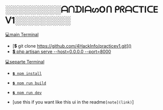<p align="center"><a href="https://pngate.com/wp-content/uploads/2025/03/gojo-satoru-anime-character-1.png" width="400" alt="Laravel Logo"></a></p>

# ░░░░░░░░░ᗩᑎᗪIᗩᔕOᑎ ᑭᖇᗩᑕTIᑕE ᐯ1░░░░░░░░░

[💻main Terminal]()
- [💲 git clone https://github.com/4HackInfo/practicev1.git]()
- [💲 php artisan serve --host=0.0.0.0 --port=8000]()


[💻separte Terminal]()
- [`💲 npm install`]()
- [`💲 npm run build`]()
- [`💲 npm run dev`]()

- [use this if you want like this ui in the readme`[note](link)`]
